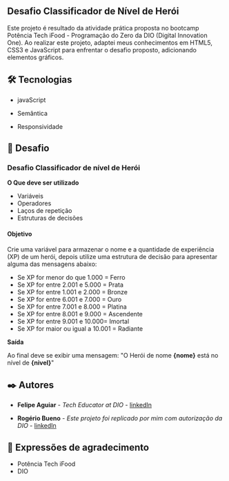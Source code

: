 

## **Desafio Classificador de Nível de Herói**

Este projeto é resultado da atividade prática proposta no bootcamp Potência Tech iFood - Programação do Zero da DIO (Digital Innovation One). Ao realizar este projeto, adaptei meus conhecimentos em HTML5, CSS3 e JavaScript para enfrentar o desafio proposto, adicionando elementos gráficos.



## 🛠️ Tecnologias

* javaScript

* Semântica

* Responsividade 

  

## 📌 Desafio

### Desafio Classificador de nível de Herói

**O Que deve ser utilizado**

- Variáveis
- Operadores
- Laços de repetição
- Estruturas de decisões

#### **Objetivo**

Crie uma variável para armazenar o nome e a quantidade de experiência (XP) de um herói, depois utilize uma estrutura de decisão para apresentar alguma das mensagens abaixo:

- Se XP for menor do que 1.000 = Ferro
- Se XP for entre 2.001 e 5.000 = Prata
- Se XP for entre 1.001 e 2.000 = Bronze
- Se XP for entre 6.001 e 7.000 = Ouro
- Se XP for entre 7.001 e 8.000 = Platina
- Se XP for entre 8.001 e 9.000 = Ascendente
- Se XP for entre 9.001 e 10.000= Imortal
- Se XP for maior ou igual a 10.001 = Radiante

**Saída**

Ao final deve se exibir uma mensagem:
"O Herói de nome **{nome}** está no nível de **{nivel}**"



## ✒️ Autores

* **Felipe Aguiar** - *Tech Educator at DIO* - [linkedIn](https://www.linkedin.com/in/felipe-exe/)

* **Rogério Bueno** - *Este projeto foi replicado por mim com autorização da DIO* - [linkedIn](https://www.linkedin.com/in/rogeriobuenos/)

  

## 🎁 Expressões de agradecimento

* Potência Tech iFood
* DIO
